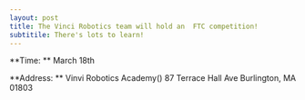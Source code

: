 ```yaml
---
layout: post
title: The Vinci Robotics team will hold an  FTC competition!
subtitile: There's lots to learn!
---
```

**Time: ** March 18th

**Address: ** Vinvi Robotics Academy()
87 Terrace Hall Ave
Burlington, MA 01803
